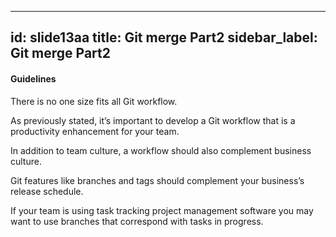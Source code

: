 


---
id: slide13aa
title: Git merge Part2
sidebar_label: Git merge Part2
---


#### Guidelines

There is no one size fits all Git workflow.

As previously stated, it’s important to develop a Git workflow that is a productivity enhancement for your team.

In addition to team culture, a workflow should also complement business culture.

Git features like branches and tags should complement your business’s release schedule.

If your team is using task tracking project management software you may want to use branches that correspond with tasks in progress.
